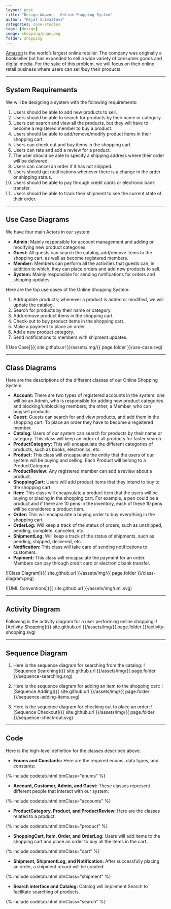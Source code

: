 ```yaml
---
layout: post
title: "Design Amazon - Online Shopping System"
author: "Rajat Srivastava"
categories: case-studies
tags: [design]
image: shopping/page.png
folder: shopping
---
```


[Amazon](https://amazon.com) is the world’s largest online retailer. The company was originally a bookseller but has expanded to sell a wide variety of consumer goods and digital media. For the sake of this problem, we will focus on their online retail business where users can sell/buy their products.

---
## System Requirements
We will be designing a system with the following requirements:
1. Users should be able to add new products to sell.
2. Users should be able to search for products by their name or category.
3. Users can search and view all the products, but they will have to become a registered member to buy a product.
4. Users should be able to add/remove/modify product items in their shopping cart.
5. Users can check out and buy items in the shopping cart.
6. Users can rate and add a review for a product.
7. The user should be able to specify a shipping address where their order will be delivered.
8. Users can cancel an order if it has not shipped.
9. Users should get notifications whenever there is a change in the order or shipping status.
10. Users should be able to pay through credit cards or electronic bank transfer.
11. Users should be able to track their shipment to see the current state of their order.

---
## Use Case Diagrams
We have four main Actors in our system:

- **Admin:** Mainly responsible for account management and adding or modifying new product categories.
- **Guest:** All guests can search the catalog, add/remove items to the shopping cart, as well as become registered members.
- **Member:** Members can perform all the activities that guests can, in addition to which, they can place orders and add new products to sell.
- **System:** Mainly responsible for sending notifications for orders and shipping updates.

Here are the top use cases of the Online Shopping System:
1. Add/update products; whenever a product is added or modified, we will update the catalog.
2. Search for products by their name or category.
3. Add/remove product items in the shopping cart.
4. Check-out to buy product items in the shopping cart.
5. Make a payment to place an order.
6. Add a new product category.
7. Send notifications to members with shipment updates.

![Use Case]({{ site.github.url }}/assets/img/{{ page.folder }}/use-case.svg)

---
## Class Diagrams
Here are the descriptions of the different classes of our Online Shopping System:

- **Account:** There are two types of registered accounts in the system: one will be an Admin, who is responsible for adding new product categories and blocking/unblocking members; the other, a Member, who can buy/sell products.
- **Guest:** Guests can search for and view products, and add them in the shopping cart. To place an order they have to become a registered member.
- **Catalog:** Users of our system can search for products by their name or category. This class will keep an index of all products for faster search.
- **ProductCategory:** This will encapsulate the different categories of products, such as books, electronics, etc.
- **Product:** This class will encapsulate the entity that the users of our system will be buying and selling. Each Product will belong to a ProductCategory.
- **ProductReview:** Any registered member can add a review about a product.
- **ShoppingCart:** Users will add product items that they intend to buy to the shopping cart.
- **Item:** This class will encapsulate a product item that the users will be buying or placing in the shopping cart. For example, a pen could be a product and if there are 10 pens in the inventory, each of these 10 pens will be considered a product item.
- **Order:** This will encapsulate a buying order to buy everything in the shopping cart.
- **OrderLog:** Will keep a track of the status of orders, such as unshipped, pending, complete, canceled, etc.
- **ShipmentLog:** Will keep a track of the status of shipments, such as pending, shipped, delivered, etc.
- **Notification:** This class will take care of sending notifications to customers.
- **Payment:** This class will encapsulate the payment for an order. Members can pay through credit card or electronic bank transfer.

![Class Diagram]({{ site.github.url }}/assets/img/{{ page.folder }}/class-diagram.png)

![UML Conventions]({{ site.github.url }}/assets/img/uml.svg)

---
## Activity Diagram
Following is the activity diagram for a user performing online shopping:
![Activity Shopping]({{ site.github.url }}/assets/img/{{ page.folder }}/activity-shopping.svg)

---
## Sequence Diagram
1. Here is the sequence diagram for searching from the catalog:
![Sequence Searching]({{ site.github.url }}/assets/img/{{ page.folder }}/sequence-searching.svg)

2. Here is the sequence diagram for adding an item to the shopping cart:
![Sequence Adding]({{ site.github.url }}/assets/img/{{ page.folder }}/sequence-adding-items.svg)

3. Here is the sequence diagram for checking out to place an order:
![Sequence Checkout]({{ site.github.url }}/assets/img/{{ page.folder }}/sequence-check-out.svg)

---
## Code
Here is the high-level definition for the classes described above.

- **Enums and Constants:** Here are the required enums, data types, and constants:

{% include codetab.html btnClass="enums" %}

- **Account, Customer, Admin, and Guest:** These classes represent different people that interact with our system:

{% include codetab.html btnClass="accounts" %}

- **ProductCategory, Product, and ProductReview:** Here are the classes related to a product:

{% include codetab.html btnClass="product" %}

- **ShoppingCart, Item, Order, and OrderLog:** Users will add items to the shopping cart and place an order to buy all the items in the cart.

{% include codetab.html btnClass="cart" %}

- **Shipment, ShipmentLog, and Notification:** After successfully placing an order, a shipment record will be created:

{% include codetab.html btnClass="shipment" %}

- **Search interface and Catalog:** Catalog will implement Search to facilitate searching of products.

{% include codetab.html btnClass="search" %}